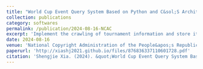 ```yaml
---
title: "World Cup Event Query System Based on Python and C&sol;S Architecture V1.0"
collection: publications
category: softwares
permalink: /publication/2024-08-16-NCAC
excerpt: 'Implement the crawling of tournament information and store it in the database, implement the client-side function of adding, deleting, changing and checking, use PyQt to design the user interface and improve the response speed through multi-threading, and use Socket for network communication.'
date: 2024-08-16
venue: 'National Copyright Administration of the People&apos;s Republic of China (NCAC)'
paperurl: 'http://xiashj2021.github.io/files/876836337110601728.pdf'
citation: 'Shengjie Xia. (2024). &quot;World Cup Event Query System Based on Python and C/S Architecture V1.0.&quot; <i>National Copyright Administration of the People&apos;s Republic of China (NCAC)</i>. CN Software No. 2024SR1199097.'
---
```


<!--
The contents above will be part of a list of publications, if the user clicks the link for the publication than the contents of section will be rendered as a full page, allowing you to provide more information about the paper for the reader. When publications are displayed as a single page, the contents of the above "citation" field will automatically be included below this section in a smaller font.
-->
